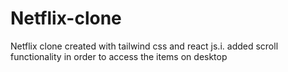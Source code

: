 # Netflix-clone
Netflix clone created with tailwind css and react js.i. added scroll functionality in order to access the items on desktop
